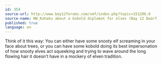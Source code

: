 ```yaml
---
id: 354
source-url: http://www.bay12forums.com/smf/index.php?topic=151206.0
source-name: NW_Kohaku about a kobold diplomat for elves (Bay 12 Dwarf Fortress Forum)
published: true
language: en
---
```

Think of it this way: You can either have some snooty elf screaming in your face about trees, or you can have some kobold doing its best impersonation of how snooty elves act squeeking and trying to wave around the long flowing hair it doesn't have in a mockery of elven tradition.
